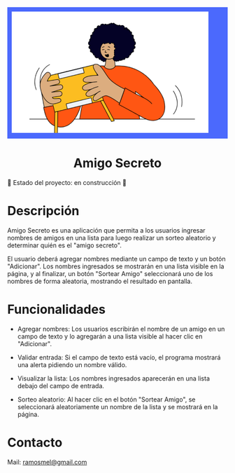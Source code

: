 <div style="background-color: #4B69FD; padding: 10px;">
    <img src="https://github.com/RamosMel/amigoSecreto/blob/main/assets/amigo-secreto.png?raw=true" alt="Texto alternativo" />
</div>
<h1 align="center"> Amigo Secreto </h1>

:construction: Estado del proyecto: en construcción :construction:

# Descripción
Amigo Secreto es una aplicación que permita a los usuarios ingresar nombres de amigos en una lista para luego realizar un sorteo aleatorio y determinar quién es el "amigo secreto".

El usuario deberá agregar nombres mediante un campo de texto y un botón "Adicionar". Los nombres ingresados se mostrarán en una lista visible en la página, y al finalizar, un botón "Sortear Amigo" seleccionará uno de los nombres de forma aleatoria, mostrando el resultado en pantalla.

# Funcionalidades
* Agregar nombres: Los usuarios escribirán el nombre de un amigo en un campo de texto y lo agregarán a una lista visible al hacer clic en "Adicionar".

* Validar entrada: Si el campo de texto está vacío, el programa mostrará una alerta pidiendo un nombre válido.

* Visualizar la lista: Los nombres ingresados aparecerán en una lista debajo del campo de entrada.

* Sorteo aleatorio: Al hacer clic en el botón "Sortear Amigo", se seleccionará aleatoriamente un nombre de la lista y se mostrará en la página.

# Contacto
Mail: [ramosmel@gmail.com](mailto:ramosmel@gmail.com)